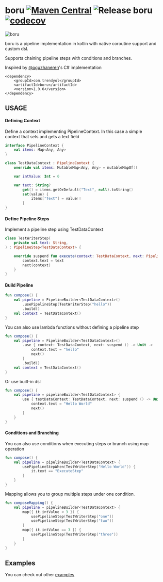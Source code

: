 # boru [![Maven Central](https://maven-badges.herokuapp.com/maven-central/com.trendyol/boru/badge.svg)](https://maven-badges.herokuapp.com/maven-central/com.trendyol/boru) ![Release boru](https://github.com/Trendyol/boru/actions/workflows/release.yml/badge.svg) [![codecov](https://codecov.io/gh/Trendyol/boru/branch/master/graph/badge.svg?token=lEdQtSi0c5)](https://codecov.io/gh/Trendyol/boru)

![boru](https://user-images.githubusercontent.com/21153996/133256800-8d51f5e5-1cc5-45d2-a195-28e95f1cb92c.jpeg)

boru is a pipeline implementation in kotlin with native coroutine support and custom dsl.

Supports chaining pipeline steps with conditions and branches.

Inspired by [@oguzhaneren](https://github.com/oguzhaneren)'s C# implementation


```
<dependency>
    <groupId>com.trendyol</groupId>
    <artifactId>boru</artifactId>
    <version>1.0.0</version>
</dependency>
```

## USAGE

#### Defining Context

Define a context implementing PipelineContext. In this case a simple context that sets and gets a text field

```kotlin
interface PipelineContext {
    val items: Map<Any, Any>
}

class TestDataContext : PipelineContext {
    override val items: MutableMap<Any, Any> = mutableMapOf()

    var intValue: Int = 0

    var text: String?
        get() = items.getOrDefault("Text", null).toString()
        set(value) {
            items["Text"] = value!!
        }
}
```

#### Define Pipeline Steps

Implement a pipeline step using TestDataContext

```kotlin
class TestWriterStep(
    private val text: String,
) : PipelineStep<TestDataContext> {

    override suspend fun execute(context: TestDataContext, next: PipelineStepDelegate<TestDataContext>) {
        context.text = text
        next(context)
    }
}
```

#### Build Pipeline

```kotlin
fun compose() {
    val pipeline = PipelineBuilder<TestDataContext>()
        .usePipelineStep(TestWriterStep("hello"))
        .build()
    val context = TestDataContext()
}
```

You can also use lambda functions without defining a pipeline step

```kotlin
fun compose() {
    val pipeline = PipelineBuilder<TestDataContext>()
        .use { context: TestDataContext, next: suspend () -> Unit ->
            context.text = "hello"
            next()
        }
        .build()
    val context = TestDataContext()
}
```

Or use built-in dsl

```kotlin
fun compose() {
    val pipeline = pipelineBuilder<TestDataContext> {
        use { testDataContext: TestDataContext, next: suspend () -> Unit ->
            context.text = "Hello World"
            next()
        }
    }
}
```

#### Conditions and Branching

You can also use conditions when executing steps or branch using map operation

```kotlin
fun compose() {
    val pipeline = pipelineBuilder<TestDataContext> {
        usePipelineStepWhen(TestWriterStep("Hello World")) {
            it.text == "ExecuteStep"
        }
    }
}
```

Mapping allows you to group multiple steps under one condition.

```kotlin
fun composeMapping() {
    val pipeline = pipelineBuilder<TestDataContext> {
        map({ it.intValue < 3 }) {
            usePipelineStep(TestWriterStep("one"))
            usePipelineStep(TestWriterStep("two"))
        }
        map({ it.intValue == 3 }) {
            usePipelineStep(TestWriterStep("three"))
        }
    }
}
```

## Examples
You can check out other [examples](/examples)
